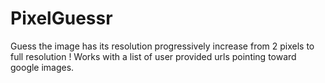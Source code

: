 # PixelGuessr
Guess the image has its resolution progressively increase from 2 pixels to full resolution ! Works with a list of user provided urls pointing toward google images.
